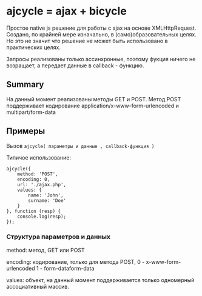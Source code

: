 # ajсycle = ajax + biсycle

Простое native js решение для работы с ajax на основе XMLHttpRequest.
Создано, по крайней мере изначально, в (само)образовательных целях.
Но это не значит что решение не может быть использовано в практических целях.

Запросы реализованы только ассинхронные, поэтому фукция ничего не возращает,
а передает данные в callback - функцию.

## Summary

На данный момент реализованы методы GET и POST. Метод POST поддерживает
кодирование application/x-www-form-urlencoded и multipart/form-data

## Примеры

Вызов `ajсycle( параметры и данные , callback-функция )`

Типичое использование:

    ajсycle({
        method: 'POST',
        encoding: 0,
        url: './ajax.php',
        values: {
            name: 'John',
            surname: 'Doe'
        }
    }, function (resp) {
        console.log(resp);
    });

### Структура параметров и данных

method: метод, GET или POST

encoding: кодирование, только для метода POST, 0 - x-www-form-urlencoded
1 - form-dataform-data

values: объект, на данный момент поддерживается только одномерный ассоциативный
массив.